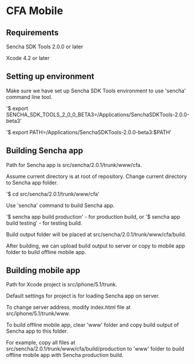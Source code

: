 # CFA Mobile #


## Requirements ##

Sencha SDK Tools 2.0.0 or later

Xcode 4.2 or later


## Setting up environment ##

Make sure we have set up Sencha SDK Tools environment to use 'sencha' command line tool.


'$ export SENCHA_SDK_TOOLS_2_0_0_BETA3=/Applications/SenchaSDKTools-2.0.0-beta3'

'$ export PATH=/Applications/SenchaSDKTools-2.0.0-beta3:$PATH'


## Building Sencha app ##

Path for Sencha app is src/sencha/2.0.1/trunk/www/cfa.


Assume current directory is at root of repository. Change current directory to Sencha app folder.

'$ cd src/sencha/2.0.1/trunk/www/cfa'


Use 'sencha' command to build Sencha app.

'$ sencha app build production' - for production build, or
'$ sencha app build testing' - for testing build.


Build output folder will be placed at src/sencha/2.0.1/trunk/www/cfa/build.

After building, we can upload build output to server or copy to mobile app folder to build offline mobile app.


## Building mobile app ##

Path for Xcode project is src/iphone/5.1/trunk.


Default settings for project is for loading Sencha app on server.

To change server address, modify index.html file at src/iphone/5.1/trunk/www.


To build offline mobile app, clear 'www' folder and copy build output of Sencha app to this folder.

For example, copy all files at src/sencha/2.0.1/trunk/www/cfa/build/production to 'www' folder to build offline mobile app with Sencha production build.